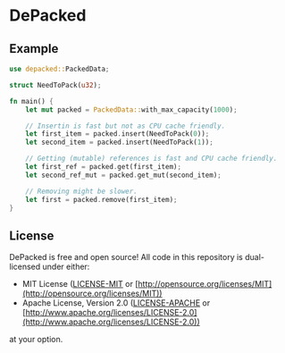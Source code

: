 # DePacked

## Example

```rust
use depacked::PackedData;

struct NeedToPack(u32);

fn main() {
    let mut packed = PackedData::with_max_capacity(1000);

    // Insertin is fast but not as CPU cache friendly.
    let first_item = packed.insert(NeedToPack(0));
    let second_item = packed.insert(NeedToPack(1));

    // Getting (mutable) references is fast and CPU cache friendly.
    let first_ref = packed.get(first_item);
    let second_ref_mut = packed.get_mut(second_item);

    // Removing might be slower.
    let first = packed.remove(first_item);
}
```

## License

DePacked is free and open source! All code in this repository is dual-licensed
under either:

* MIT License ([LICENSE-MIT](docs/LICENSE-MIT) or [http://opensource.org/licenses/MIT](http://opensource.org/licenses/MIT))
* Apache License, Version 2.0 ([LICENSE-APACHE](docs/LICENSE-APACHE) or [http://www.apache.org/licenses/LICENSE-2.0](http://www.apache.org/licenses/LICENSE-2.0))

at your option.
